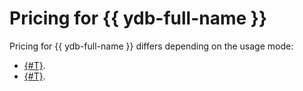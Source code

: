 # Pricing for {{ ydb-full-name }}

Pricing for {{ ydb-full-name }} differs depending on the usage mode:

* [{#T}](serverless.md).
* [{#T}](dedicated.md).
